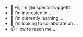 - 👋 Hi, I’m @inspectortrapgettt
- 👀 I’m interested in ...
- 🌱 I’m currently learning ...
- 💞️ I’m looking to collaborate on ...
- 📫 How to reach me ...

<!---
inspectortrapgettt/inspectortrapgettt is a ✨ special ✨ repository because its `README.md` (this file) appears on your GitHub profile.
You can click the Preview link to take a look at your changes.
--->
